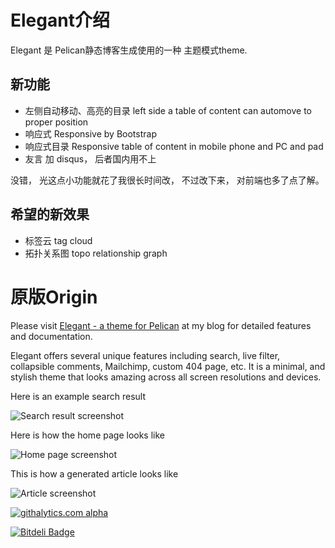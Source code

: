 # Elegant介绍

Elegant 是 Pelican静态博客生成使用的一种 主题模式theme.

## 新功能

- 左侧自动移动、高亮的目录 left side a table of content can automove to proper position
- 响应式 Responsive by Bootstrap
- 响应式目录 Responsive table of content in mobile phone and PC and pad
- 友言 加 disqus， 后者国内用不上

没错， 光这点小功能就花了我很长时间改， 不过改下来， 对前端也多了点了解。

## 希望的新效果

- 标签云 tag cloud
- 拓扑关系图 topo relationship graph

# 原版Origin
Please visit [Elegant - a theme for Pelican](http://oncrashreboot.com/pelican-elegant) at my blog for detailed features and documentation.

Elegant offers several unique features including search, live filter, collapsible comments, Mailchimp, custom 404 page, etc. It is a minimal, and stylish theme that looks amazing across all screen resolutions and devices.  

Here is an example search result

![Search result screenshot](https://raw.github.com/talha131/pelican-elegant/master/search-result-screenshot.png)

Here is how the home page looks like

![Home page screenshot](https://raw.github.com/talha131/pelican-elegant/master/home-page-screenshot.png)

This is how a generated article looks like

![Article screenshot](https://raw.github.com/talha131/pelican-elegant/master/article-screenshot.png)

[![githalytics.com alpha](https://cruel-carlota.pagodabox.com/c71132a529c1c5d7eb8dc5ea4825a851 "githalytics.com")](http://githalytics.com/talha131/pelican-elegant)

[![Bitdeli Badge](https://d2weczhvl823v0.cloudfront.net/talha131/pelican-elegant/trend.png)](https://bitdeli.com/free "Bitdeli Badge")
